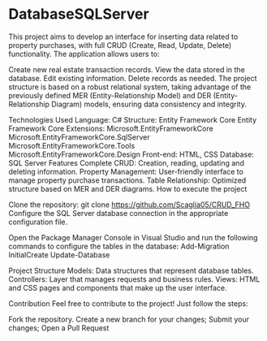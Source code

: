# DatabaseSQLServer
This project aims to develop an interface for inserting data related to property purchases, with full CRUD (Create, Read, Update, Delete) functionality. The application allows users to:

Create new real estate transaction records.
View the data stored in the database.
Edit existing information.
Delete records as needed.
The project structure is based on a robust relational system, taking advantage of the previously defined MER (Entity-Relationship Model) and DER (Entity-Relationship Diagram) models, ensuring data consistency and integrity.

Technologies Used
Language: C#
Structure: Entity Framework Core
Entity Framework Core Extensions:
Microsoft.EntityFrameworkCore
Microsoft.EntityFrameworkCore.SqlServer
Microsoft.EntityFrameworkCore.Tools
Microsoft.EntityFrameworkCore.Design
Front-end: HTML, CSS
Database: SQL Server
Features
Complete CRUD: Creation, reading, updating and deleting information.
Property Management: User-friendly interface to manage property purchase transactions.
Table Relationship: Optimized structure based on MER and DER diagrams.
How to execute the project

Clone the repository:
git clone https://github.com/Scaglia05/CRUD_FHO
Configure the SQL Server database connection in the appropriate configuration file.

Open the Package Manager Console in Visual Studio and run the following commands to configure the tables in the database:
Add-Migration InitialCreate
Update-Database

Project Structure
Models: Data structures that represent database tables.
Controllers: Layer that manages requests and business rules.
Views: HTML and CSS pages and components that make up the user interface.

Contribution
Feel free to contribute to the project! Just follow the steps:

Fork the repository.
Create a new branch for your changes;
Submit your changes;
Open a Pull Request

